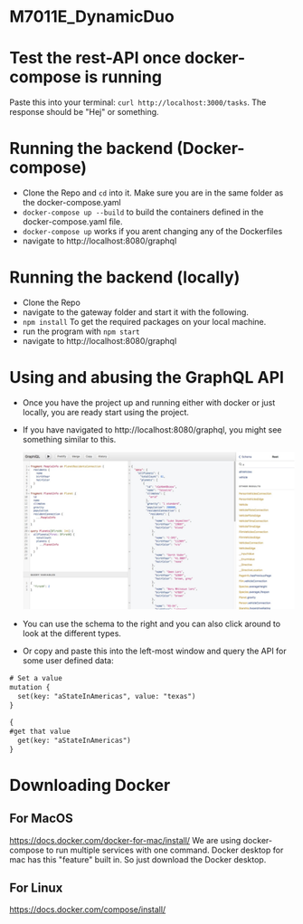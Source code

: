 # M7011E_DynamicDuo

# Test the rest-API once docker-compose is running
Paste this into your terminal: `curl http://localhost:3000/tasks`. The response should be "Hej" or something.



# Running the backend (Docker-compose)
 - Clone the Repo and `cd` into it. Make sure you are in the same folder as the docker-compose.yaml 
 - `docker-compose up --build` to build the containers defined in the docker-compose.yaml file.
 - `docker-compose up` works if you arent changing any of the Dockerfiles
 - navigate to http://localhost:8080/graphql


# Running the backend (locally)
 - Clone the Repo
 - navigate to the gateway folder and start it with the following.
 - `npm install` To get the required packages on your local machine.
 - run the program with `npm start` 
 - navigate to http://localhost:8080/graphql

# Using and abusing the GraphQL API

- Once you have the project up and running either with docker or just locally, you are ready start using the project.

- If you have navigated to http://localhost:8080/graphql, you might see something similar to this.
  
  ![Picture](https://raw.githubusercontent.com/graphql/graphiql/main/packages/graphiql/resources/graphiql.jpg)

- You can use the schema to the right and you can also click around to look at the different types. 
- Or copy and paste this into the left-most window and query the API for some user defined data: 

```
# Set a value
mutation {
  set(key: "aStateInAmericas", value: "texas")
}
```

```
{
#get that value
  get(key: "aStateInAmericas")
}
```

# Downloading Docker

## For MacOS
https://docs.docker.com/docker-for-mac/install/
We are using docker-compose to run multiple services with one command. Docker desktop for mac has this "feature" built in. So just download the Docker desktop.

## For Linux
https://docs.docker.com/compose/install/
